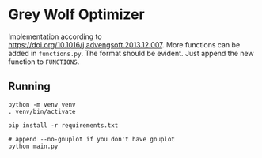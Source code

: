 # Grey Wolf Optimizer

Implementation according to <https://doi.org/10.1016/j.advengsoft.2013.12.007>. More functions can be added in `functions.py`. The format should be evident. Just append the new function to `FUNCTIONS`.

## Running

```shell
python -m venv venv
. venv/bin/activate

pip install -r requirements.txt

# append --no-gnuplot if you don't have gnuplot
python main.py
```
